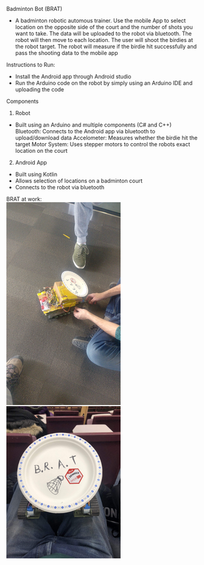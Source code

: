 Badminton Bot (BRAT)

- A badminton robotic automous trainer. Use the mobile App to select location on the opposite side of the court and the number of shots you want to take. The data will be uploaded to the robot via bluetooth. The robot will then move to each location. The user will shoot the birdies at the robot target. The robot will measure if the birdie hit successfully and pass the shooting data to the mobile app


Instructions to Run:
- Install the Android app through Android studio
- Run the Arduino code on the robot by simply using an Arduino IDE and uploading the code


Components

1. Robot
- Built using an Arduino and multiple components (C# and C++)
Bluetooth: Connects to the Android app via bluetooth to upload/download data
Accelometer: Measures whether the birdie hit the target
Motor System: Uses stepper motors to control the robots exact location on the court


2. Android App
- Built using Kotlin
- Allows selection of locations on a badminton court
- Connects to the robot via bluetooth


BRAT at work: <br>
<img src="Photos/IMG_20200119_141937.jpg" alt="Photo of Brat" width="300"/>
<img src="Photos/IMG_0069.jpg" alt="Photo of Brat" width="300"/>
